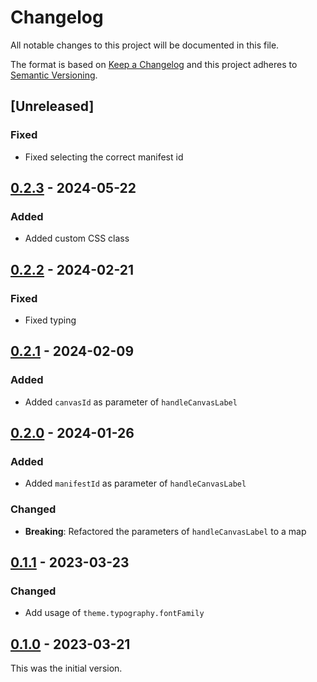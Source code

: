 # Changelog

All notable changes to this project will be documented in this file.

The format is based on [Keep a Changelog](https://keepachangelog.com/en/1.0.0/) and this project adheres to [Semantic Versioning](https://semver.org/spec/v2.0.0.html).

## [Unreleased]

### Fixed

- Fixed selecting the correct manifest id

## [0.2.3](https://github.com/dbmdz/mirador-canvasnavigation/releases/tag/0.2.3) - 2024-05-22

### Added

- Added custom CSS class

## [0.2.2](https://github.com/dbmdz/mirador-canvasnavigation/releases/tag/0.2.2) - 2024-02-21

### Fixed

- Fixed typing

## [0.2.1](https://github.com/dbmdz/mirador-canvasnavigation/releases/tag/0.2.1) - 2024-02-09

### Added

- Added `canvasId` as parameter of `handleCanvasLabel`

## [0.2.0](https://github.com/dbmdz/mirador-canvasnavigation/releases/tag/0.2.0) - 2024-01-26

### Added

- Added `manifestId` as parameter of `handleCanvasLabel`

### Changed

- **Breaking**: Refactored the parameters of `handleCanvasLabel` to a map

## [0.1.1](https://github.com/dbmdz/mirador-canvasnavigation/releases/tag/0.1.1) - 2023-03-23

### Changed

- Add usage of `theme.typography.fontFamily`

## [0.1.0](https://github.com/dbmdz/mirador-canvasnavigation/releases/tag/0.1.0) - 2023-03-21

This was the initial version.
